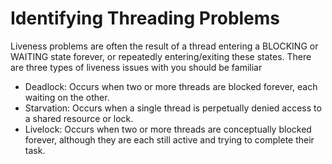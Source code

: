
# Identifying Threading Problems

Liveness problems are often the result of a thread entering a BLOCKING or WAITING state forever, or repeatedly entering/exiting these states. There are three types of liveness issues with you should be familiar

- Deadlock: Occurs when two or more threads are blocked forever, each waiting on the other.
- Starvation: Occurs when a single thread is perpetually denied access to a shared resource or lock.
- Livelock: Occurs when two or more threads are conceptually blocked forever, although they are each still active and trying to complete their task.

